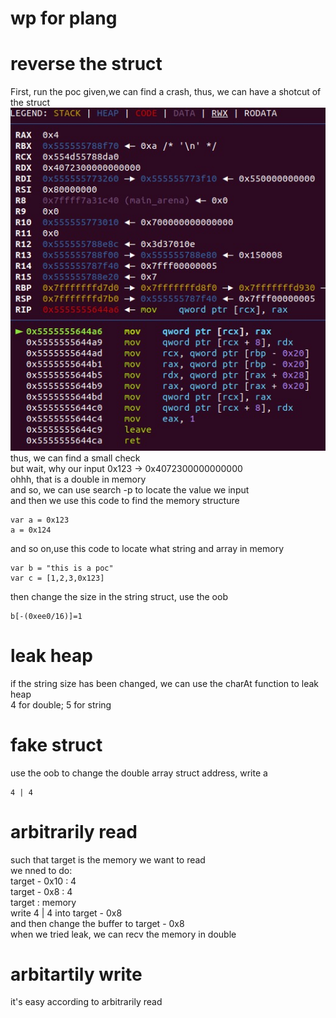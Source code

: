 # wp for plang
# reverse the struct
First, run the poc given,we can find a crash, thus, we can have a shotcut of the struct  
![](crash.jpg)  
thus, we can find a small check  
but wait, why our input 0x123 -> 0x4072300000000000  
ohhh, that is a double in memory  
and so, we can use search -p to locate the value we input  
and then we use this code to find the memory structure  
```
var a = 0x123
a = 0x124
```  
and so on,use this code to locate what string and array in memory  
```
var b = "this is a poc"
var c = [1,2,3,0x123]
```  
then change the size in the string struct, use the oob   
```
b[-(0xee0/16)]=1
```
# leak heap
if the string size has been changed, we can use the charAt function to leak heap  
4 for double; 5 for string
# fake struct
use the oob to change the double array struct address, write a  
```
4 | 4
```
# arbitrarily read
such that target is the memory we want to read  
we nned to do:  
target - 0x10 : 4  
target - 0x8 : 4  
target : memory  
write 4 | 4 into target - 0x8  
and then change the buffer to target - 0x8  
when we tried leak, we can recv the memory in double  
# arbitartily write
it's easy according to arbitrarily read